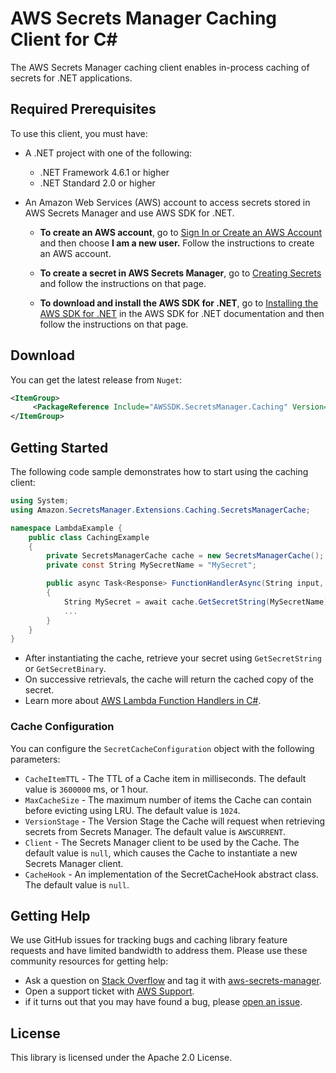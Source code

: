 # AWS Secrets Manager Caching Client for C#

The AWS Secrets Manager caching client enables in-process caching of secrets for .NET applications.

## Required Prerequisites

To use this client, you must have:

* A .NET project with one of the following:
    * .NET Framework 4.6.1 or higher
    * .NET Standard 2.0 or higher

* An Amazon Web Services (AWS) account to access secrets stored in AWS Secrets Manager and use AWS SDK for .NET.

    * **To create an AWS account**, go to [Sign In or Create an AWS Account](https://portal.aws.amazon.com/gp/aws/developer/registration/index.html) and then choose **I am a new user.** Follow the instructions to create an AWS account.

    * **To create a secret in AWS Secrets Manager**, go to [Creating Secrets](https://docs.aws.amazon.com/secretsmanager/latest/userguide/manage_create-basic-secret.html) and follow the instructions on that page.

    * **To download and install the AWS SDK for .NET**, go to [Installing the AWS SDK for .NET](https://aws.amazon.com/sdk-for-net/) in the AWS SDK for .NET documentation and then follow the instructions on that page.

## Download

You can get the latest release from `Nuget`:

```xml
<ItemGroup>
     <PackageReference Include="AWSSDK.SecretsManager.Caching" Version="1.0.0.0" />
</ItemGroup>
```

## Getting Started

The following code sample demonstrates how to start using the caching client:

```cs
using System;
using Amazon.SecretsManager.Extensions.Caching.SecretsManagerCache;

namespace LambdaExample {
    public class CachingExample 
    {
        private SecretsManagerCache cache = new SecretsManagerCache();
        private const String MySecretName = "MySecret";

        public async Task<Response> FunctionHandlerAsync(String input, ILambdaContext context)
        {
            String MySecret = await cache.GetSecretString(MySecretName);
            ...
        }
    }
}
```

* After instantiating the cache, retrieve your secret using `GetSecretString` or `GetSecretBinary`. 
* On successive retrievals, the cache will return the cached copy of the secret. 
* Learn more about [AWS Lambda Function Handlers in C#](https://docs.aws.amazon.com/lambda/latest/dg/dotnet-programming-model-handler-types.html).

### Cache Configuration

You can configure the `SecretCacheConfiguration` object with the following parameters:
* `CacheItemTTL` - The TTL of a Cache item in milliseconds. The default value is `3600000` ms, or 1 hour.
* `MaxCacheSize` - The maximum number of items the Cache can contain before evicting using LRU. The default value is `1024`.
* `VersionStage` - The Version Stage the Cache will request when retrieving secrets from Secrets Manager. The default value is `AWSCURRENT`.
* `Client` - The Secrets Manager client to be used by the Cache. The default value is `null`, which causes the Cache to instantiate a new Secrets Manager client.
* `CacheHook` - An implementation of the SecretCacheHook abstract class. The default value is `null`.

## Getting Help
We use GitHub issues for tracking bugs and caching library feature requests and have limited bandwidth to address them. Please use these community resources for getting help:
* Ask a question on [Stack Overflow](https://stackoverflow.com/) and tag it with [aws-secrets-manager](https://stackoverflow.com/questions/tagged/aws-secrets-manager).
* Open a support ticket with [AWS Support](https://console.aws.amazon.com/support/home#/).
* if it turns out that you may have found a bug, please [open an issue](https://github.com/aws/aws-secretsmanager-caching-csharp/issues/new). 

## License

This library is licensed under the Apache 2.0 License.